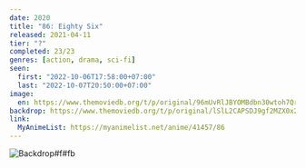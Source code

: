 ```yaml
---
date: 2020
title: "86: Eighty Six"
released: 2021-04-11
tier: "?"
completed: 23/23
genres: [action, drama, sci-fi]
seen:
  first: "2022-10-06T17:58:00+07:00"
  last: "2022-10-07T20:50:00+07:00"
image:
  en: https://www.themoviedb.org/t/p/original/96mUvRlJBYOMBdbn30wtoh7QrpY.jpg
backdrop: https://www.themoviedb.org/t/p/original/lSlL2CAPSDJ9gf2MZX0x2u2inKX.jpg
link:
  MyAnimeList: https://myanimelist.net/anime/41457/86
---
```


![Backdrop#f#fb](https://www.themoviedb.org/t/p/original/8N2sxXuztrFbOeHh01M9HuUWeNw.jpg "Source: TMDB")
